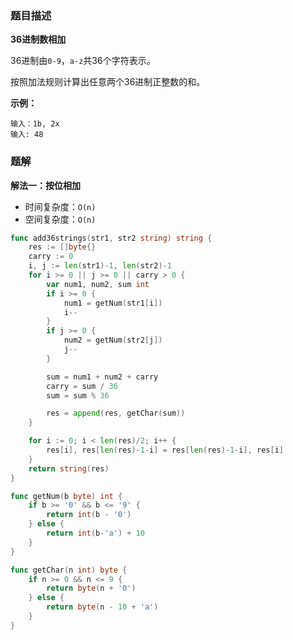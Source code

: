 ### 题目描述

**36进制数相加**

36进制由`0-9`，`a-z`共36个字符表示。

按照加法规则计算出任意两个36进制正整数的和。

**示例：**

```shell
输入：1b, 2x
输入: 48
```

### 题解

**解法一：按位相加**

- 时间复杂度：`O(n)`
- 空间复杂度：`O(n)`

```go
func add36strings(str1, str2 string) string {
	res := []byte{}
	carry := 0
	i, j := len(str1)-1, len(str2)-1
	for i >= 0 || j >= 0 || carry > 0 {
		var num1, num2, sum int
		if i >= 0 {
			num1 = getNum(str1[i])
			i--
		}
		if j >= 0 {
			num2 = getNum(str2[j])
			j--
		}

		sum = num1 + num2 + carry
		carry = sum / 36
		sum = sum % 36

		res = append(res, getChar(sum))
	}

	for i := 0; i < len(res)/2; i++ {
		res[i], res[len(res)-1-i] = res[len(res)-1-i], res[i]
	}
	return string(res)
}

func getNum(b byte) int {
	if b >= '0' && b <= '9' {
		return int(b - '0')
	} else {
		return int(b-'a') + 10
	}
}

func getChar(n int) byte {
	if n >= 0 && n <= 9 {
		return byte(n + '0')
	} else {
		return byte(n - 10 + 'a')
	}
}
```